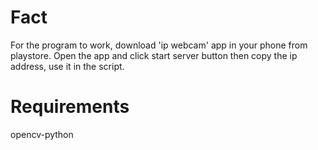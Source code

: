 # Fact
For the program to work, download 'ip webcam' app in your phone from playstore. Open the app and click start server button then copy the ip address, use it in the script.

# Requirements
opencv-python
